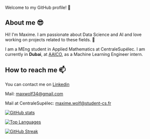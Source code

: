  Welcome to my GitHub profile! 🥳

## About me 😎

Hi! I'm Maxime. I am passionate about Data Science and AI and love working on projects related to these fields. 🤖

I am a MEng student in Applied Mathematics at CentraleSupélec. I am currently in **Dubai**, at [AAICO](https://www.aaico.com/), as a Machine Learning Engineer intern.

## How to reach me 📫

You can contact me on [Linkedin](https://www.linkedin.com/in/maxime-wolf/)

Mail: maxwolf34@gmail.com

Mail at CentraleSupélec: maxime.wolf@student-cs.fr


<!---
<img align="left" src="https://github-readme-stats.vercel.app/api?username=maxime7770&show_icons=true&theme=dark&locale=en&hide_border=true&count_private=true" alt="maxime7770" />
-->

[![GitHub stats](https://github-readme-stats.vercel.app/api?username=maxime7770&title_color=0364ff&text_color=34e610&show_icons=true&&bg_color=30,242424,242424,242424,395685,0364ff&card_width=465&count_private=true&icon_color=0364ff)](https://github.com/anuraghazra/github-readme-stats)

[![Top Languages](https://github-readme-stats.vercel.app/api/top-langs/?username=maxime7770&title_color=0364ff&text_color=34e610&&bg_color=30,242424,242424,242424,395685,0364ff&card_width=494&card_width=465)](https://github.com/anuraghazra/github-readme-stats)

[![GitHub Streak](http://github-readme-streak-stats.herokuapp.com?user=maxime7770&theme=tokyonight&background=242424)](https://git.io/streak-stats)
